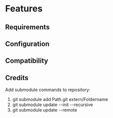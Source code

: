 # Features


## Requirements


## Configuration


## Compatibility


## Credits


Add submodule commands to repository:
1. git submodule add Path.git extern/Foldername
2. git submodule update --init --recursive
3. git submodule update --remote

